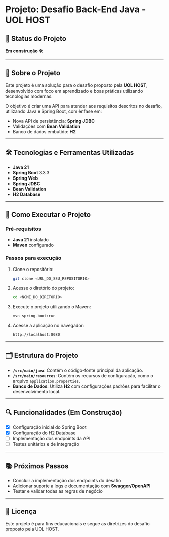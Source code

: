 # Projeto: Desafio Back-End Java - UOL HOST

## 🚧 Status do Projeto
**Em construção** 🛠️

---

## 📜 Sobre o Projeto
Este projeto é uma solução para o desafio proposto pela **UOL HOST**, desenvolvido com foco em aprendizado e boas práticas utilizando tecnologias modernas.

O objetivo é criar uma API para atender aos requisitos descritos no desafio, utilizando Java e Spring Boot, com ênfase em:
- Nova API de persistência: **Spring JDBC**
- Validações com **Bean Validation**
- Banco de dados embutido: **H2**

---

## 🛠️ Tecnologias e Ferramentas Utilizadas

- **Java 21**
- **Spring Boot** 3.3.3
- **Spring Web**
- **Spring JDBC**
- **Bean Validation**
- **H2 Database**

---

## 🚀 Como Executar o Projeto

### Pré-requisitos
- **Java 21** instalado
- **Maven** configurado

### Passos para execução
1. Clone o repositório:
   ```bash
   git clone <URL_DO_SEU_REPOSITORIO>
   ```
2. Acesse o diretório do projeto:
   ```bash
   cd <NOME_DO_DIRETORIO>
   ```
3. Execute o projeto utilizando o Maven:
   ```bash
   mvn spring-boot:run
   ```
4. Acesse a aplicação no navegador:
   ```
   http://localhost:8080
   ```

---

## 🗂️ Estrutura do Projeto

- **`/src/main/java`**: Contém o código-fonte principal da aplicação.
- **`/src/main/resources`**: Contém os recursos de configuração, como o arquivo `application.properties`.
- **Banco de Dados**: Utiliza **H2** com configurações padrões para facilitar o desenvolvimento local.

---

## 🔍 Funcionalidades (Em Construção)
- [x] Configuração inicial do Spring Boot
- [x] Configuração do H2 Database
- [ ] Implementação dos endpoints da API
- [ ] Testes unitários e de integração

---

## 📚 Próximos Passos
- Concluir a implementação dos endpoints do desafio
- Adicionar suporte a logs e documentação com **Swagger/OpenAPI**
- Testar e validar todas as regras de negócio

---

## 📄 Licença
Este projeto é para fins educacionais e segue as diretrizes do desafio proposto pela UOL HOST.

